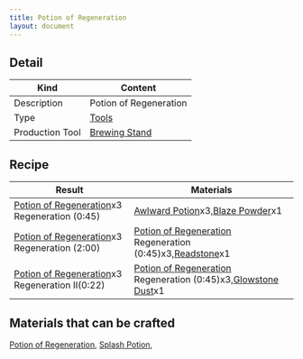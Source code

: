 ```yaml
---
title: Potion of Regeneration
layout: document
---
```

## Detail

|Kind|Content|
|---|---|
|Description|Potion of Regeneration|
|Type|[Tools](Tools)|
|Production Tool|[Brewing Stand](Brewing_Stand)|

## Recipe

|Result|Materials|
|---|---|
|[Potion of Regeneration](Potion_of_Regeneration)x3 Regeneration (0:45)|[Awlward Potion](Awlward_Potion)x3,[Blaze Powder](Blaze_Powder)x1|
|[Potion of Regeneration](Potion_of_Regeneration)x3 Regeneration (2:00)|[Potion of Regeneration](Potion_of_Regeneration) Regeneration (0:45)x3,[Readstone](Readstone)x1|
|[Potion of Regeneration](Potion_of_Regeneration)x3 Regeneration II(0:22)|[Potion of Regeneration](Potion_of_Regeneration) Regeneration (0:45)x3,[Glowstone Dust](Glowstone_Dust)x1|

## Materials that can be crafted

[Potion of Regeneration](Potion_of_Regeneration),
[Splash Potion](Splash_Potion),